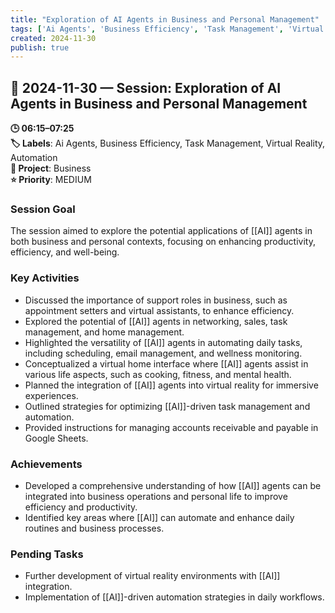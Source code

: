 ```yaml
---
title: "Exploration of AI Agents in Business and Personal Management"
tags: ['Ai Agents', 'Business Efficiency', 'Task Management', 'Virtual Reality', 'Automation']
created: 2024-11-30
publish: true
---
```


## 📅 2024-11-30 — Session: Exploration of AI Agents in Business and Personal Management

**🕒 06:15–07:25**  
**🏷️ Labels**: Ai Agents, Business Efficiency, Task Management, Virtual Reality, Automation  
**📂 Project**: Business  
**⭐ Priority**: MEDIUM  


### Session Goal
The session aimed to explore the potential applications of [[AI]] agents in both business and personal contexts, focusing on enhancing productivity, efficiency, and well-being.

### Key Activities
- Discussed the importance of support roles in business, such as appointment setters and virtual assistants, to enhance efficiency.
- Explored the potential of [[AI]] agents in networking, sales, task management, and home management.
- Highlighted the versatility of [[AI]] agents in automating daily tasks, including scheduling, email management, and wellness monitoring.
- Conceptualized a virtual home interface where [[AI]] agents assist in various life aspects, such as cooking, fitness, and mental health.
- Planned the integration of [[AI]] agents into virtual reality for immersive experiences.
- Outlined strategies for optimizing [[AI]]-driven task management and automation.
- Provided instructions for managing accounts receivable and payable in Google Sheets.

### Achievements
- Developed a comprehensive understanding of how [[AI]] agents can be integrated into business operations and personal life to improve efficiency and productivity.
- Identified key areas where [[AI]] can automate and enhance daily routines and business processes.

### Pending Tasks
- Further development of virtual reality environments with [[AI]] integration.
- Implementation of [[AI]]-driven automation strategies in daily workflows.
